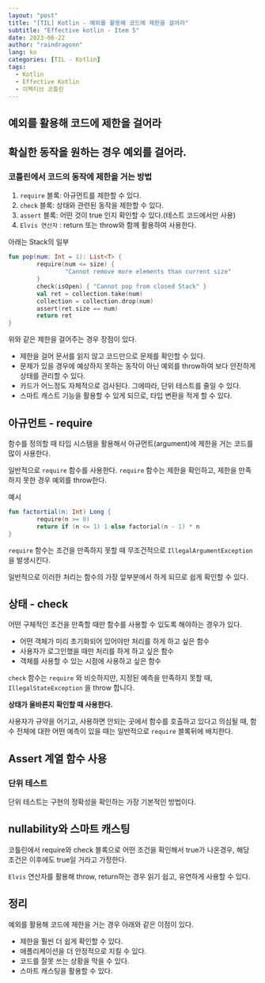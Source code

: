 ```yaml
---
layout: "post"
title: "[TIL] Kotlin - 예외를 활용해 코드에 제한을 걸어라"
subtitle: "Effective kotlin - Item 5"
date: 2023-06-22
author: "raindragonn"
lang: ko
categories: [TIL - Kotlin]
tags:
  - Kotlin
  - Effective Kotlin
  - 이펙티브 코틀린
---
```


## 예외를 활용해 코드에 제한을 걸어라

## 확실한 동작을 원하는 경우 예외를 걸어라.

### 코틀린에서 코드의 동작에 제한을 거는 방법

1. `require` 블록: 아규먼트를 제한할 수 있다.
2. `check` 블록: 상태와 관련된 동작을 제한할 수 있다.
3. `assert` 블록: 어떤 것이 true 인지 확인할 수 있다.(테스트 코드에서만 사용)
4. `Elvis 연산자` : return 또는 throw와 함께 활용하여 사용한다.

아래는 Stack<T>의 일부

```kotlin
fun pop(num: Int = 1): List<T> {
		require(num <= size) {
				"Cannot remove more elements than current size"
		}
		check(isOpen) { "Cannot pop from closed Stack" }
		val ret = collection.take(num)
		collection = collection.drop(num)
		assert(ret.size == num)
		return ret
}
```

위와 같은 제한을 걸어주는 경우 장점이 있다.

- 제한을 걸어 문서를 읽지 않고 코드만으로 문제를 확인할 수 있다.
- 문제가 있을 경우에 예상하지 못하는 동작이 아닌 예외를 throw하여 보다 안전하게 상태를 관리할 수 있다.
- 카드가 어느정도 자체적으로 검사된다. 그에따라, 단위 테스트를 줄일 수 있다.
- 스마트 캐스트 기능을 활용할 수 있게 되므로, 타입 변환을 적게 할 수 있다.

## 아규먼트 - require

함수를 정의할 때 타입 시스템을 활용해서 아규먼트(argument)에 제한을 거는 코드를 많이 사용한다.

일반적으로 `require` 함수를 사용한다. `require` 함수는 제한을 확인하고, 제한을 만족하지 못한 경우 예외를 throw한다.

예시

```kotlin
fun factortial(n: Int) Long {
		require(n >= 0)
		return if (n <= 1) 1 else factorial(n - 1) * n
}
```

`require` 함수는 조건을 만족하지 못할 때 무조건적으로 `IllegalArgumentException` 을 발생시킨다.

일반적으로 이러한 처리는 함수의 가장 앞부분에서 하게 되므로 쉽게 확인할 수 있다.

## 상태 - check

어떤 구체적인 조건을 만족할 때만 함수를 사용할 수 있도록 해야하는 경우가 있다.

- 어떤 객체가 미리 초기화되어 있어야만 처리를 하게 하고 싶은 함수
- 사용자가 로그인했을 때만 처리를 하게 하고 싶은 함수
- 객체를 사용할 수 있는 시점에 사용하고 싶은 함수

`check` 함수는 `require` 와 비슷하지만, 지정된 예측을 만족하지 못할 때, `IllegalStateException` 을 throw 합니다.

**상태가 올바른지 확인할 때 사용한다.**

사용자가 규약을 어기고, 사용하면 안되는 곳에서 함수를 호출하고 있다고 의심될 때, 함수 전체에 대한 어떤 예측이 있을 때는 일반적으로 `require` 블록뒤에 배치한다.

## Assert 계열 함수 사용

### 단위 테스트

단위 테스트는 구현의 정확성을 확인하는 가장 기본적인 방법이다.

## nullability와 스마트 캐스팅

코틀린에서 require와 check 블록으로 어떤 조건을 확인해서 true가 나온경우, 해당 조건은 이후에도 true일 거라고 가정한다.

`Elvis`  연산자를 활용해 throw, return하는 경우 읽기 쉽고, 유연하게 사용할 수 있다.

## 정리

예외를 활용해 코드에 제한을 거는 경우 아래와 같은 이점이 있다.

- 제한을 훨씬 더 쉽게 확인할 수 있다.
- 애플리케이션을 더 안정적으로 지킬 수 있다.
- 코드를 잘못 쓰는 상황을 막을 수 있다.
- 스마트 캐스팅을 활용할 수 있다.